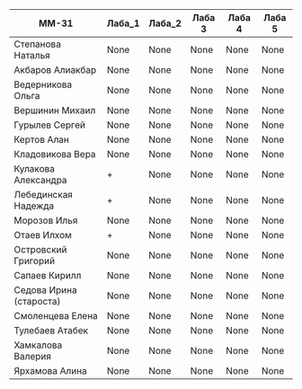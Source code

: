 |ММ-31 | Лаба_1 | Лаба_2 | Лаба 3 |Лаба 4 |Лаба 5 |
|---|---|---|---|---|---|
|Степанова Наталья | None |None |None |None |None |
| Акбаров Алиакбар  | None |None |None |None |None |
| Ведерникова Ольга  | None |None |None |None |None |
| Вершинин Михаил   | None |None |None |None |None |
| Гурылев Сергей    | None |None |None |None |None |
| Кертов Алан    | None |None |None |None |None |
| Кладовикова Вера     | None |None |None |None |None |
| Кулакова Александра     | + |None |None |None |None |
| Лебединская Надежда     | + |None |None |None |None |
| Морозов Илья    | None |None |None |None |None |
| Отаев Илхом     | + |None |None |None |None |
| Островский Григорий     | None |None |None |None |None |
| Сапаев Кирилл     | None |None |None |None |None |
| Седова Ирина (староста)     | None |None |None |None |None |
| Смоленцева Елена     | None |None |None |None |None |
| Тулебаев Атабек     | None |None |None |None |None |
| Хамкалова Валерия      | None |None |None |None |None |
| Ярхамова Алина      | None |None |None |None |None |
